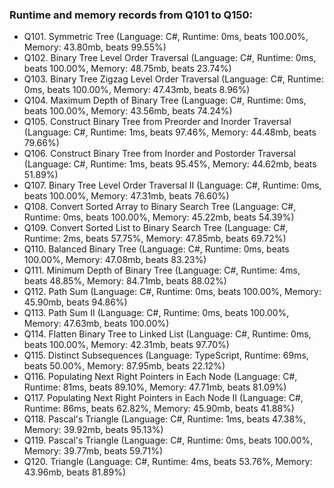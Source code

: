### Runtime and memory records from Q101 to Q150:
- Q101. Symmetric Tree (Language: C#, Runtime: 0ms, beats 100.00%, Memory: 43.80mb, beats 99.55%)
- Q102. Binary Tree Level Order Traversal (Language: C#, Runtime: 0ms, beats 100.00%, Memory: 48.75mb, beats 23.74%)
- Q103. Binary Tree Zigzag Level Order Traversal (Language: C#, Runtime: 0ms, beats 100.00%, Memory: 47.43mb, beats 8.96%)
- Q104. Maximum Depth of Binary Tree (Language: C#, Runtime: 0ms, beats 100.00%, Memory: 43.56mb, beats 74.24%)
- Q105. Construct Binary Tree from Preorder and Inorder Traversal (Language: C#, Runtime: 1ms, beats 97.46%, Memory: 44.48mb, beats 79.66%)
- Q106. Construct Binary Tree from Inorder and Postorder Traversal (Language: C#, Runtime: 1ms, beats 95.45%, Memory: 44.62mb, beats 51.89%)
- Q107. Binary Tree Level Order Traversal II (Language: C#, Runtime: 0ms, beats 100.00%, Memory: 47.31mb, beats 76.60%)
- Q108. Convert Sorted Array to Binary Search Tree (Language: C#, Runtime: 0ms, beats 100.00%, Memory: 45.22mb, beats 54.39%)
- Q109. Convert Sorted List to Binary Search Tree (Language: C#, Runtime: 2ms, beats 57.75%, Memory: 47.85mb, beats 69.72%)
- Q110. Balanced Binary Tree (Language: C#, Runtime: 0ms, beats 100.00%, Memory: 47.08mb, beats 83.23%)
- Q111. Minimum Depth of Binary Tree (Language: C#, Runtime: 4ms, beats 48.85%, Memory: 84.71mb, beats 88.02%)
- Q112. Path Sum (Language: C#, Runtime: 0ms, beats 100.00%, Memory: 45.90mb, beats 94.86%)
- Q113. Path Sum II (Language: C#, Runtime: 0ms, beats 100.00%, Memory: 47.63mb, beats 100.00%)
- Q114. Flatten Binary Tree to Linked List (Language: C#, Runtime: 0ms, beats 100.00%, Memory: 42.31mb, beats 97.70%)
- Q115. Distinct Subsequences (Language: TypeScript, Runtime: 69ms, beats 50.00%, Memory: 87.95mb, beats 22.12%)
- Q116. Populating Next Right Pointers in Each Node (Language: C#, Runtime: 81ms, beats 89.10%, Memory: 47.71mb, beats 81.09%)
- Q117. Populating Next Right Pointers in Each Node II (Language: C#, Runtime: 86ms, beats 62.82%, Memory: 45.90mb, beats 41.88%)
- Q118. Pascal's Triangle (Language: C#, Runtime: 1ms, beats 47.38%, Memory: 39.92mb, beats 95.13%)
- Q119. Pascal's Triangle (Language: C#, Runtime: 0ms, beats 100.00%, Memory: 39.77mb, beats 59.71%)
- Q120. Triangle (Language: C#, Runtime: 4ms, beats 53.76%, Memory: 43.96mb, beats 81.89%)
